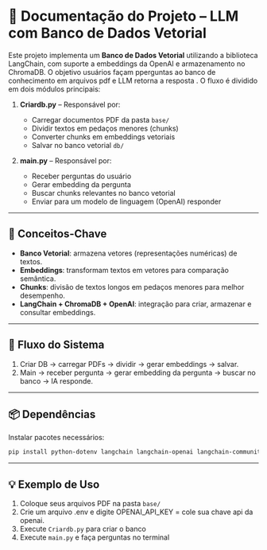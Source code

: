 # 📘 Documentação do Projeto – LLM com  Banco de Dados Vetorial

Este projeto implementa um **Banco de Dados Vetorial** utilizando a biblioteca LangChain,
com suporte a embeddings da OpenAI e armazenamento no ChromaDB. O objetivo usuários façam pperguntas ao banco de conhecimento em arquivos pdf e LLM retorna 
a resposta . O fluxo é dividido em dois módulos principais:

1. **Criardb.py** – Responsável por:
   - Carregar documentos PDF da pasta `base/`
   - Dividir textos em pedaços menores (chunks)
   - Converter chunks em embeddings vetoriais
   - Salvar no banco vetorial `db/`

2. **main.py** – Responsável por:
   - Receber perguntas do usuário
   - Gerar embedding da pergunta
   - Buscar chunks relevantes no banco vetorial
   - Enviar para um modelo de linguagem (OpenAI) responder

---

## 🔹 Conceitos-Chave
- **Banco Vetorial**: armazena vetores (representações numéricas) de textos.
- **Embeddings**: transformam textos em vetores para comparação semântica.
- **Chunks**: divisão de textos longos em pedaços menores para melhor desempenho.
- **LangChain + ChromaDB + OpenAI**: integração para criar, armazenar e consultar embeddings.

---

## 🚀 Fluxo do Sistema
1. Criar DB → carregar PDFs → dividir → gerar embeddings → salvar.
2. Main → receber pergunta → gerar embedding da pergunta → buscar no banco → IA responde.

---

## 📦 Dependências
Instalar pacotes necessários:
```bash
pip install python-dotenv langchain langchain-openai langchain-community langchain-chroma chromadb openai pypdf
```

---

## 💡 Exemplo de Uso
1. Coloque seus arquivos PDF na pasta `base/`
2. Crie um arquivo .env e digite OPENAI_API_KEY = cole sua chave api da openai. 
3. Execute `Criardb.py` para criar o banco
4. Execute `main.py` e faça perguntas no terminal
